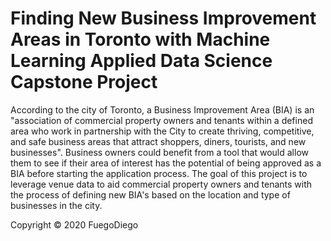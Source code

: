 # Finding New Business Improvement Areas in Toronto with Machine Learning Applied Data Science Capstone Project

According to the city of Toronto, a Business Improvement Area (BIA) is an "association of commercial property owners and tenants within a defined area who work in partnership with the City to create thriving, competitive, and safe business areas that attract shoppers, diners, tourists, and new businesses". Business owners could benefit from a tool that would allow them to see if their area of interest has the potential of being approved as a BIA before starting the application process. The goal of this project is to leverage venue data to aid commercial property owners and tenants with the process of defining new BIA's based on the location and type of businesses in the city.

Copyright © 2020 FuegoDiego
